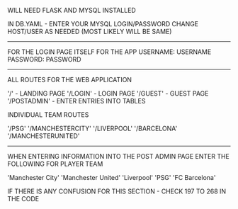 WILL NEED FLASK AND MYSQL INSTALLED

IN DB.YAML - ENTER YOUR MYSQL LOGIN/PASSWORD
CHANGE HOST/USER AS NEEDED (MOST LIKELY WILL BE SAME)

--------------------------------------------

FOR THE LOGIN PAGE ITSELF FOR THE APP 
USERNAME: USERNAME
PASSWORD: PASSWORD

--------------------------------------------

ALL ROUTES FOR THE WEB APPLICATION 

'/' - LANDING PAGE
'/LOGIN' - LOGIN PAGE 
'/GUEST' - GUEST PAGE
'/POSTADMIN' - ENTER ENTRIES INTO TABLES

INDIVIDUAL TEAM ROUTES

'/PSG'
'/MANCHESTERCITY'
'/LIVERPOOL'
'/BARCELONA'
'/MANCHESTERUNITED'

----------------------------------------------

WHEN ENTERING INFORMATION INTO THE POST ADMIN PAGE
ENTER THE FOLLOWING FOR PLAYER TEAM

'Manchester City'
'Manchester United'
'Liverpool'
'PSG'
'FC Barcelona'

IF THERE IS ANY CONFUSION FOR THIS SECTION - CHECK 197 TO 268 IN THE CODE


